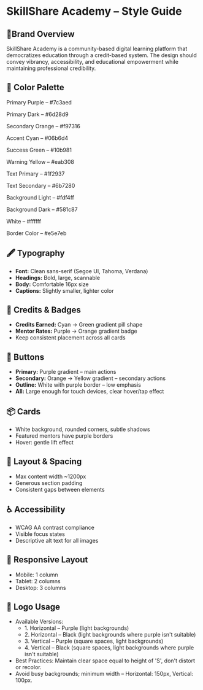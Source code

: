 # SkillShare Academy – Style Guide

## 💈Brand Overview

SkillShare Academy is a community-based digital learning platform that democratizes education through a credit-based system. The design should convey vibrancy, accessibility, and educational empowerment while maintaining professional credibility.

## 🎨 Color Palette

Primary Purple – #7c3aed

Primary Dark – #6d28d9

Secondary Orange – #f97316

Accent Cyan – #06b6d4

Success Green – #10b981

Warning Yellow – #eab308

Text Primary – #1f2937

Text Secondary – #6b7280

Background Light – #fdf4ff

Background Dark – #581c87

White – #ffffff

Border Color – #e5e7eb

## 🖋 Typography

- **Font:** Clean sans-serif (Segoe UI, Tahoma, Verdana)
- **Headings:** Bold, large, scannable
- **Body:** Comfortable 16px size
- **Captions:** Slightly smaller, lighter color

## 💎 Credits & Badges

- **Credits Earned:** Cyan → Green gradient pill shape
- **Mentor Rates:** Purple → Orange gradient badge
- Keep consistent placement across all cards

## 🔘 Buttons

- **Primary:** Purple gradient – main actions
- **Secondary:** Orange → Yellow gradient – secondary actions
- **Outline:** White with purple border – low emphasis
- **All:** Large enough for touch devices, clear hover/tap effect

## 📦 Cards

- White background, rounded corners, subtle shadows
- Featured mentors have purple borders
- Hover: gentle lift effect

## 📏 Layout & Spacing

- Max content width ~1200px
- Generous section padding
- Consistent gaps between elements

## ♿ Accessibility

- WCAG AA contrast compliance
- Visible focus states
- Descriptive alt text for all images

## 📱 Responsive Layout

- Mobile: 1 column
- Tablet: 2 columns
- Desktop: 3 columns

## 🔡 Logo Usage

- Available Versions:
    - 1\. Horizontal – Purple (light backgrounds)
    - 2\. Horizontal – Black (light backgrounds where purple isn't suitable)
    - 3\. Vertical – Purple (square spaces, light backgrounds)
    - 4\. Vertical – Black (square spaces, light backgrounds where purple isn't suitable)
- Best Practices: Maintain clear space equal to height of 'S', don't distort or recolor.
- Avoid busy backgrounds; minimum width – Horizontal: 150px, Vertical: 100px.